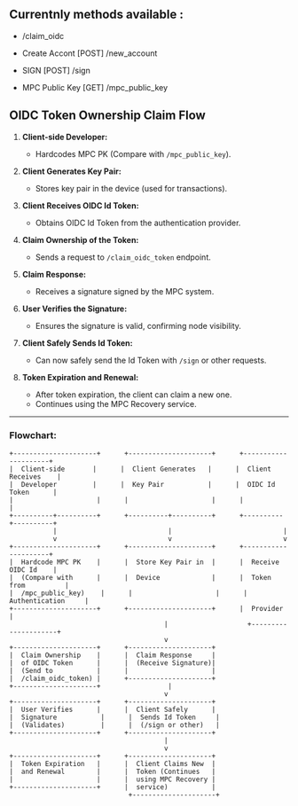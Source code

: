 
## Currentnly methods available : 

- /claim_oidc

- Create Accont 
  [POST] /new_account

- SIGN
  [POST]  /sign

- MPC Public Key
  [GET] /mpc_public_key
  


## OIDC Token Ownership Claim Flow

1. **Client-side Developer:**
   - Hardcodes MPC PK (Compare with `/mpc_public_key`).

2. **Client Generates Key Pair:**
   - Stores key pair in the device (used for transactions).

3. **Client Receives OIDC Id Token:**
   - Obtains OIDC Id Token from the authentication provider.

4. **Claim Ownership of the Token:**
   - Sends a request to `/claim_oidc_token` endpoint.

5. **Claim Response:**
   - Receives a signature signed by the MPC system.

6. **User Verifies the Signature:**
   - Ensures the signature is valid, confirming node visibility.

7. **Client Safely Sends Id Token:**
   - Can now safely send the Id Token with `/sign` or other requests.

8. **Token Expiration and Renewal:**
   - After token expiration, the client can claim a new one.
   - Continues using the MPC Recovery service.

---

### Flowchart:

```plaintext
+---------------------+      +---------------------+      +---------------------+
|  Client-side       |      |  Client Generates   |      |  Client Receives    |
|  Developer         |      |  Key Pair           |      |  OIDC Id Token      |
|                     |      |                     |      |                     |
+----------+----------+      +----------+----------+      +----------+----------+
           |                            |                            |
           v                            v                            v
+---------------------+      +---------------------+      +---------------------+
|  Hardcode MPC PK    |      |  Store Key Pair in  |      |  Receive OIDC Id    |
|  (Compare with      |      |  Device             |      |  Token from          |
|  /mpc_public_key)    |      |                     |      |  Authentication     |
+---------------------+      +---------------------+      |  Provider           |
                                       |                    +---------------------+
                                       v
+---------------------+      +---------------------+
|  Claim Ownership    |      |  Claim Response     |
|  of OIDC Token      |      |  (Receive Signature)|
|  (Send to           |      |                     |
|  /claim_oidc_token) |      +---------------------+
+---------------------+                 |
                                       v
+---------------------+      +---------------------+
|  User Verifies      |      |  Client Safely      |
|  Signature           |      |  Sends Id Token     |
|  (Validates)         |      |  (/sign or other)   |
+---------------------+      +---------------------+
                                       |
                                       v
+---------------------+      +---------------------+
|  Token Expiration   |      |  Client Claims New  |
|  and Renewal        |      |  Token (Continues   |
|                     |      |  using MPC Recovery |
+---------------------+      |  service)           |
                              +---------------------+
